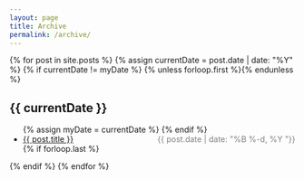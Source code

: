 ```yaml
---
layout: page
title: Archive
permalink: /archive/
---
```


<section class="archive-post-list">

   {% for post in site.posts %}
       {% assign currentDate = post.date | date: "%Y" %}
       {% if currentDate != myDate %}
           {% unless forloop.first %}</ul>{% endunless %}
           <h2>{{ currentDate }}</h2>
           <ul>
           {% assign myDate = currentDate %}
       {% endif %}
       <li><a href="{{ post.url }}"><span>{{ post.title }}</span></a> <span style="color:gray;float:right">{{ post.date | date: "%B %-d, %Y "}}</span></li>
       {% if forloop.last %}</ul>{% endif %}
   {% endfor %}

</section>
